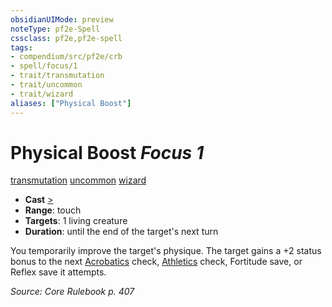 ```yaml
---
obsidianUIMode: preview
noteType: pf2e-Spell
cssclass: pf2e,pf2e-spell
tags:
- compendium/src/pf2e/crb
- spell/focus/1
- trait/transmutation
- trait/uncommon
- trait/wizard
aliases: ["Physical Boost"]
---
```

# Physical Boost *Focus 1*   
[transmutation](rules/traits/transmutation.md "Transmutation School Trait")  [uncommon](rules/traits/uncommon.md "Uncommon Rarity Trait")  [wizard](rules/traits/wizard.md "Wizard Class Trait")  

- **Cast** [>](rules/core-rulebook/chapter-9-playing-the-game.md#Actions "Single Action") 
- **Range**: touch
- **Targets**: 1 living creature
- **Duration**: until the end of the target's next turn

You temporarily improve the target's physique. The target gains a +2 status bonus to the next [Acrobatics](compendium/skills.md#Acrobatics) check, [Athletics](compendium/skills.md#Athletics) check, Fortitude save, or Reflex save it attempts.

*Source: Core Rulebook p. 407*
